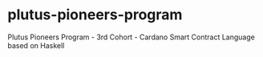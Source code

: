 # plutus-pioneers-program
Plutus Pioneers Program - 3rd Cohort - Cardano Smart Contract Language based on Haskell
